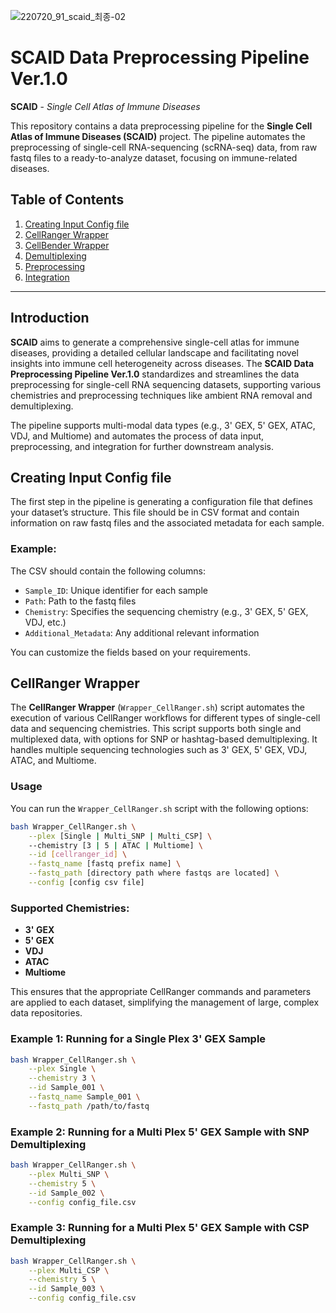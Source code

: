 ![220720_91_scaid_최종-02](https://github.com/user-attachments/assets/460f0e95-6170-4eed-8a0a-5e5550531145)

# SCAID Data Preprocessing Pipeline Ver.1.0

**SCAID** - *Single Cell Atlas of Immune Diseases*

This repository contains a data preprocessing pipeline for the **Single Cell Atlas of Immune Diseases (SCAID)** project. The pipeline automates the preprocessing of single-cell RNA-sequencing (scRNA-seq) data, from raw fastq files to a ready-to-analyze dataset, focusing on immune-related diseases.

## Table of Contents

1. [Creating Input Config file](#creating-input-config-file)
2. [CellRanger Wrapper](#cellranger-wrapper)
3. [CellBender Wrapper](#cellbender-wrapper)
4. [Demultiplexing](#demultiplexing)
5. [Preprocessing](#preprocessing)
6. [Integration](#integration)

---

## Introduction

**SCAID** aims to generate a comprehensive single-cell atlas for immune diseases, providing a detailed cellular landscape and facilitating novel insights into immune cell heterogeneity across diseases. The **SCAID Data Preprocessing Pipeline Ver.1.0** standardizes and streamlines the data preprocessing for single-cell RNA sequencing datasets, supporting various chemistries and preprocessing techniques like ambient RNA removal and demultiplexing.

The pipeline supports multi-modal data types (e.g., 3' GEX, 5' GEX, ATAC, VDJ, and Multiome) and automates the process of data input, preprocessing, and integration for further downstream analysis.

## Creating Input Config file

The first step in the pipeline is generating a configuration file that defines your dataset’s structure. This file should be in CSV format and contain information on raw fastq files and the associated metadata for each sample.

### Example:

The CSV should contain the following columns:
- `Sample_ID`: Unique identifier for each sample
- `Path`: Path to the fastq files
- `Chemistry`: Specifies the sequencing chemistry (e.g., 3' GEX, 5' GEX, VDJ, etc.)
- `Additional_Metadata`: Any additional relevant information

You can customize the fields based on your requirements.



## CellRanger Wrapper

The **CellRanger Wrapper** (`Wrapper_CellRanger.sh`) script automates the execution of various CellRanger workflows for different types of single-cell data and sequencing chemistries. This script supports both single and multiplexed data, with options for SNP or hashtag-based demultiplexing. It handles multiple sequencing technologies such as 3' GEX, 5' GEX, VDJ, ATAC, and Multiome.

### Usage

You can run the `Wrapper_CellRanger.sh` script with the following options:

```bash
bash Wrapper_CellRanger.sh \
    --plex [Single | Multi_SNP | Multi_CSP] \ 
    --chemistry [3 | 5 | ATAC | Multiome] \
    --id [cellranger_id] \
    --fastq_name [fastq prefix name] \
    --fastq_path [directory path where fastqs are located] \
    --config [config csv file]
```

### Supported Chemistries:
- **3' GEX**
- **5' GEX**
- **VDJ**
- **ATAC**
- **Multiome**

This ensures that the appropriate CellRanger commands and parameters are applied to each dataset, simplifying the management of large, complex data repositories.

### Example 1: Running for a Single Plex 3' GEX Sample
```bash
bash Wrapper_CellRanger.sh \
    --plex Single \
    --chemistry 3 \
    --id Sample_001 \
    --fastq_name Sample_001 \
    --fastq_path /path/to/fastq
```

### Example 2: Running for a Multi Plex 5' GEX Sample with SNP Demultiplexing
```bash
bash Wrapper_CellRanger.sh \
    --plex Multi_SNP \
    --chemistry 5 \
    --id Sample_002 \
    --config config_file.csv
```

### Example 3: Running for a Multi Plex 5' GEX Sample with CSP Demultiplexing
```bash
bash Wrapper_CellRanger.sh \
    --plex Multi_CSP \
    --chemistry 5 \
    --id Sample_003 \
    --config config_file.csv
```

